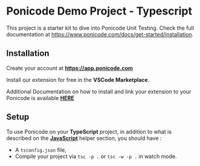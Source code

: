 # Ponicode Demo Project - Typescript

This project is a starter kit to dive into Ponicode Unit Testing. Check the full documentation at https://www.ponicode.com/docs/get-started/installation.

## Installation
Create your account at **https://app.ponicode.com**

Install our extension for free in the **VSCode Marketplace**. 

Additional Documentation on how to install and link your extension to your Ponicode is available [**HERE**](https://ponicode.github.io)

## Setup

To use Ponicode on your **TypeScript** project, in addition to what is described on the [**JavaScript**](../javascript/README.md) helper section, you should have :
- A `tsconfig.json` file,
- Compile your project via `tsc -p .` or `tsc -w -p .` in watch mode.